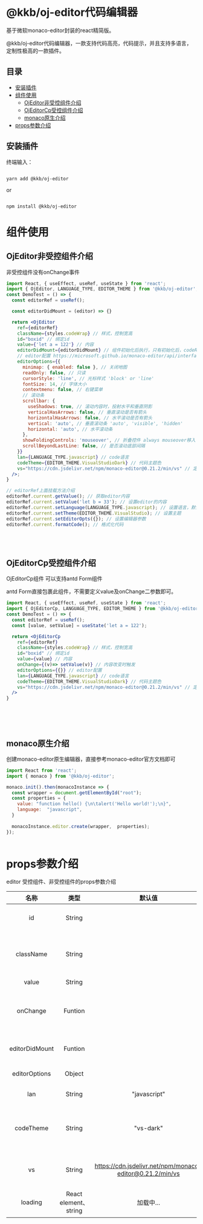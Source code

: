 # @kkb/oj-editor代码编辑器

基于微软monaco-editor封装的react精简版。

@kkb/oj-editor代码编辑器，一款支持代码高亮，代码提示，并且支持多语言，定制性极高的一款插件。<br>

## 目录

* [安装插件](#安装插件)
* [组件使用](#组件使用)
  + [OjEditor非受控组件介绍](#ojeditor非受控组件介绍)
  + [OjEditorCp受控组件介绍](#ojeditorcp受控组件介绍)
  + [monaco原生介绍](#monaco原生介绍)
* [props参数介绍](#props参数介绍)

## 安装插件

终端输入：

``` 

yarn add @kkb/oj-editor
```

or

``` 

npm install @kkb/oj-editor
```

# 组件使用

## OjEditor非受控组件介绍

非受控组件没有onChange事件

``` jsx
import React, { useEffect, useRef, useState } from 'react';
import { OjEditor, LANGUAGE_TYPE, EDITOR_THEME } from '@kkb/oj-editor';
const DemoTest = () => {
  const editorRef = useRef();

  const editorDidMount = (editor) => {}

  return <OjEditor
    ref={editorRef}
    className={styles.codeWrap} // 样式，控制宽高
    id="boxid" // 绑定id
    value={'let a = 122'} // 内容
    editorDidMount={editorDidMount} // 组件初始化后执行，只有初始化后，codeRef对象上方法才可使用
    // editor配置 https://microsoft.github.io/monaco-editor/api/interfaces/monaco.editor.ieditoroptions.html
    editorOptions={{
      minimap: { enabled: false }, // 关闭地图
      readOnly: false, // 只读
      cursorStyle: 'line', // 光标样式 'block' or 'line'
      fontSize: 14, // 字体大小
      contextmenu: false, // 右键菜单
      // 滚动条
      scrollbar: {
        useShadows: true, // 滚动内容时，投射水平和垂直阴影
        verticalHasArrows: false, // 垂直滚动是否有箭头
        horizontalHasArrows: false, // 水平滚动是否有箭头
        vertical: 'auto', // 垂直滚动条 'auto', 'visible', 'hidden'
        horizontal: 'auto', // 水平滚动条
      },
      showFoldingControls: 'mouseover', // 折叠控件 always mouseover移入
      scrollBeyondLastLine: false, // 是否滚动底部间隔
    }}
    lan={LANGUAGE_TYPE.javascript} // code语言
    codeTheme={EDITOR_THEME.VisualStudioDark} // 代码主题色
    vs="https://cdn.jsdelivr.net/npm/monaco-editor@0.21.2/min/vs" // 定义cdn地址（可选参数）
  />;
}

// editorRef上面挂载方法介绍
editorRef.current.getValue(); // 获取editor内容
editorRef.current.setValue('let b = 33'); // 设置editor的内容
editorRef.current.setLanguage(LANGUAGE_TYPE.javascript); // 设置语言，默认
editorRef.current.setTheme(EDITOR_THEME.VisualStudio); // 设置主题
editorRef.current.setEditorOpts({}); // 设置编辑器参数
editorRef.current.formatCode(); // 格式化代码
```

<br><br>

## OjEditorCp受控组件介绍 

OjEditorCp组件 可以支持antd Form组件<br>

antd Form直接包裹此组件，不需要定义value及onChange二参数即可。

``` jsx
import React, { useEffect, useRef, useState } from 'react';
import { OjEditorCp, LANGUAGE_TYPE, EDITOR_THEME } from '@kkb/oj-editor';
const DemoTest = () => {
  const editorRef = useRef();
  const [value, setValue] = useState('let a = 122');

  return <OjEditorCp 
    ref={editorRef}
    className={styles.codeWrap} // 样式，控制宽高
    id="boxid" // 绑定id
    value={value} // 内容
    onChange={(v)=> setValue(v)} // 内容改变时触发
    editorOptions={{}} // editor配置
    lan={LANGUAGE_TYPE.javascript} // code语言
    codeTheme={EDITOR_THEME.VisualStudioDark} // 代码主题色
    vs="https://cdn.jsdelivr.net/npm/monaco-editor@0.21.2/min/vs" // 定义cdn地址（可选参数）
  />
}

```

<br><br><br>

## monaco原生介绍

创建monaco-editor原生编辑器，直接参考monaco-editor官方文档即可

``` jsx
import React from 'react';
import { monaco } from '@kkb/oj-editor';

monaco.init().then(monacoInstance => {
  const wrapper = document.getElementById("root");
  const properties = {
    value: "function hello() {\n\talert('Hello world!');\n}",
	language:  "javascript",
  }
  
  monacoInstance.editor.create(wrapper,  properties);
});
  
```

# props参数介绍

editor 受控组件、非受控组件的props参数介绍

|      名称      |         类型          |                          默认值                          |                                                     描述                                                     |
| :------------: | :-------------------: | :------------------------------------------------------: | :----------------------------------------------------------------------------------------------------------: |
|       id       |        String         |                                                          |                                              给编辑器DOM绑定id                                               |
|   className    |        String         |                                                          |                                   定义className样式，同react组件className                                    |
|     value      |        String         |                                                          |                                                  editor内容                                                  |
|    onChange    |        Funtion        |                                                          |                                  editor内容改变时触发，只兼容OjEditorCp组件                                  |
| editorDidMount |        Funtion        |                                                          |                                            editor初始化完成后执行                                            |
| editorOptions  |        Object         |                                                          | [editor配置文档](https://microsoft.github.io/monaco-editor/api/interfaces/monaco.editor.ieditoroptions.html) |
|      lan       |        String         |                       "javascript"                       |                                                editor语言配置                                                |
|   codeTheme    |        String         |                        "vs-dark"                         |                                  代码主题颜色，内置 light，vs-dark二种主题                                   |
|       vs       |        String         | https://cdn.jsdelivr.net/npm/monaco-editor@0.21.2/min/vs |                                           自定义monaco-editor的cdn                                           |
|    loading     | React element、string |                        加载中...                         |                                            editor加载中显示的组件                                            |

<!-- |                |                       |                                                          |                                                                                                              | -->
